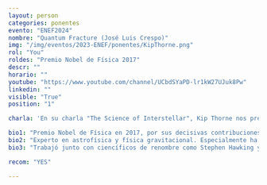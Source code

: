 ```yaml
---
layout: person
categories: ponentes
evento: "ENEF2024"
nombre: "Quantum Fracture (José Luis Crespo)"
img: "/img/eventos/2023-ENEF/ponentes/KipThorne.png"
rol: "You"
roldes: "Premio Nobel de Física 2017"
descr: ""
horario: ""
youtube: "https://www.youtube.com/channel/UCbdSYaPD-lr1kW27UJuk8Pw"
linkedin: ""
visible: "True"
position: "1"

charla: 'En su charla "The Science of Interstellar", Kip Thorne nos presentará los conceptos científicos detrás de la aclamada película, revelando su conexión con los agujeros negros y la relatividad general.'

bio1: "Premio Nobel de Física en 2017, por sus decisivas contribuciones al detector LIGO y a la observación de ondas gravitacionales, junto con Rainer Weiss y Barry C. Barish."
bio2: "Experto en astrofísica y física gravitacional. Especialmente ha trabajado en las implicaciones astrofísicas de la teoría general de la relatividad. Fue Richard P. Feynman Professor de física teórica al California Institute of Technology (Caltech) hasta 2009. siendo uno de los pocos profesores jóvenes en esa universidad."
bio3: "Trabajó junto con ciencíficos de renombre como Stephen Hawking y Carl Sagan. Entre otros premios, ha sido reconocido con la medalla de Albert Einstein, el premio Lewis Thomas y el premio Príncipe de Asturas (en 2019), también en Oviedo."

recom: "YES"

---
```

